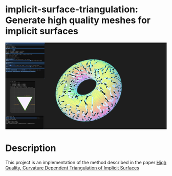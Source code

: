 # implicit-surface-triangulation: Generate high quality meshes for implicit surfaces

![Demo app](sample/demoapp.png)

# Description
This project is an implementation of the method described in the paper 
[High Quality, Curvature Dependent Triangulation of Implicit Surfaces](https://research.cs.queensu.ca/home/jstewart/papers/cga01.pdf)
